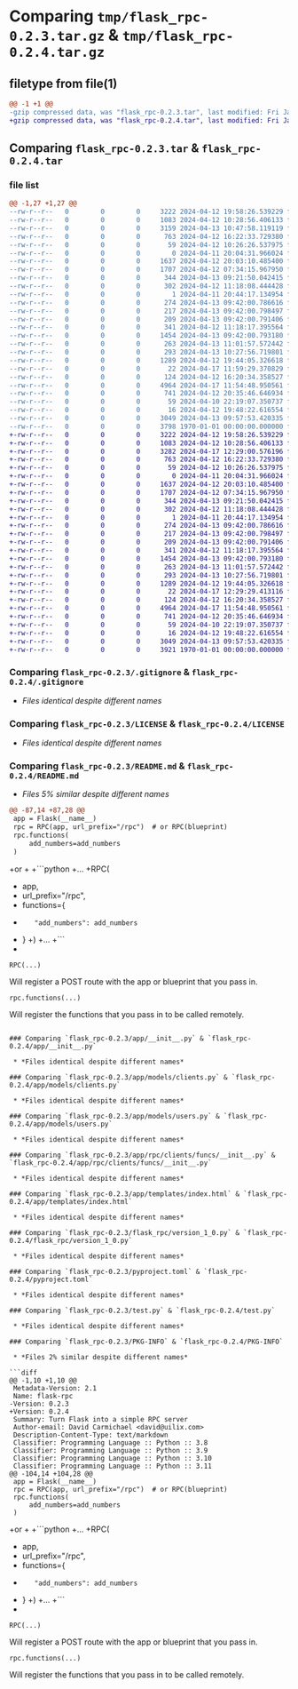 # Comparing `tmp/flask_rpc-0.2.3.tar.gz` & `tmp/flask_rpc-0.2.4.tar.gz`

## filetype from file(1)

```diff
@@ -1 +1 @@
-gzip compressed data, was "flask_rpc-0.2.3.tar", last modified: Fri Jan  1 00:00:00 2016, max compression
+gzip compressed data, was "flask_rpc-0.2.4.tar", last modified: Fri Jan  1 00:00:00 2016, max compression
```

## Comparing `flask_rpc-0.2.3.tar` & `flask_rpc-0.2.4.tar`

### file list

```diff
@@ -1,27 +1,27 @@
--rw-r--r--   0        0        0     3222 2024-04-12 19:58:26.539229 flask_rpc-0.2.3/.gitignore
--rw-r--r--   0        0        0     1083 2024-04-12 10:28:56.406133 flask_rpc-0.2.3/LICENSE
--rw-r--r--   0        0        0     3159 2024-04-13 10:47:58.119119 flask_rpc-0.2.3/README.md
--rw-r--r--   0        0        0      763 2024-04-12 16:22:33.729380 flask_rpc-0.2.3/app/__init__.py
--rw-r--r--   0        0        0       59 2024-04-12 10:26:26.537975 flask_rpc-0.2.3/app/extensions/__init__.py
--rw-r--r--   0        0        0        0 2024-04-11 20:04:31.966024 flask_rpc-0.2.3/app/models/__init__.py
--rw-r--r--   0        0        0     1637 2024-04-12 20:03:10.485400 flask_rpc-0.2.3/app/models/clients.py
--rw-r--r--   0        0        0     1707 2024-04-12 07:34:15.967950 flask_rpc-0.2.3/app/models/users.py
--rw-r--r--   0        0        0      344 2024-04-13 09:21:50.042415 flask_rpc-0.2.3/app/rpc/__init__.py
--rw-r--r--   0        0        0      302 2024-04-12 11:18:08.444428 flask_rpc-0.2.3/app/rpc/auth/__init__.py
--rw-r--r--   0        0        0        1 2024-04-11 20:44:17.134954 flask_rpc-0.2.3/app/rpc/auth/funcs/__init__.py
--rw-r--r--   0        0        0      274 2024-04-13 09:42:00.786616 flask_rpc-0.2.3/app/rpc/auth/funcs/login.py
--rw-r--r--   0        0        0      217 2024-04-13 09:42:00.798497 flask_rpc-0.2.3/app/rpc/auth/funcs/logout.py
--rw-r--r--   0        0        0      209 2024-04-13 09:42:00.791406 flask_rpc-0.2.3/app/rpc/auth/funcs/session.py
--rw-r--r--   0        0        0      341 2024-04-12 11:18:17.395564 flask_rpc-0.2.3/app/rpc/clients/__init__.py
--rw-r--r--   0        0        0     1454 2024-04-13 09:42:00.793180 flask_rpc-0.2.3/app/rpc/clients/funcs/__init__.py
--rw-r--r--   0        0        0      263 2024-04-13 11:01:57.572442 flask_rpc-0.2.3/app/rpc/tester/__init__.py
--rw-r--r--   0        0        0      293 2024-04-13 10:27:56.719801 flask_rpc-0.2.3/app/rpc/tester/funcs/__init__.py
--rw-r--r--   0        0        0     1289 2024-04-12 19:44:05.326618 flask_rpc-0.2.3/app/templates/index.html
--rw-r--r--   0        0        0       22 2024-04-17 11:59:29.370829 flask_rpc-0.2.3/flask_rpc/__init__.py
--rw-r--r--   0        0        0      124 2024-04-12 16:20:34.358527 flask_rpc-0.2.3/flask_rpc/latest.py
--rw-r--r--   0        0        0     4964 2024-04-17 11:54:48.950561 flask_rpc-0.2.3/flask_rpc/version_1_0.py
--rw-r--r--   0        0        0      741 2024-04-12 20:35:46.646934 flask_rpc-0.2.3/pyproject.toml
--rw-r--r--   0        0        0       59 2024-04-10 22:19:07.350737 flask_rpc-0.2.3/requirements.txt
--rw-r--r--   0        0        0       16 2024-04-12 19:48:22.616554 flask_rpc-0.2.3/requirements_dev.txt
--rw-r--r--   0        0        0     3049 2024-04-13 09:57:53.420335 flask_rpc-0.2.3/test.py
--rw-r--r--   0        0        0     3798 1970-01-01 00:00:00.000000 flask_rpc-0.2.3/PKG-INFO
+-rw-r--r--   0        0        0     3222 2024-04-12 19:58:26.539229 flask_rpc-0.2.4/.gitignore
+-rw-r--r--   0        0        0     1083 2024-04-12 10:28:56.406133 flask_rpc-0.2.4/LICENSE
+-rw-r--r--   0        0        0     3282 2024-04-17 12:29:00.576196 flask_rpc-0.2.4/README.md
+-rw-r--r--   0        0        0      763 2024-04-12 16:22:33.729380 flask_rpc-0.2.4/app/__init__.py
+-rw-r--r--   0        0        0       59 2024-04-12 10:26:26.537975 flask_rpc-0.2.4/app/extensions/__init__.py
+-rw-r--r--   0        0        0        0 2024-04-11 20:04:31.966024 flask_rpc-0.2.4/app/models/__init__.py
+-rw-r--r--   0        0        0     1637 2024-04-12 20:03:10.485400 flask_rpc-0.2.4/app/models/clients.py
+-rw-r--r--   0        0        0     1707 2024-04-12 07:34:15.967950 flask_rpc-0.2.4/app/models/users.py
+-rw-r--r--   0        0        0      344 2024-04-13 09:21:50.042415 flask_rpc-0.2.4/app/rpc/__init__.py
+-rw-r--r--   0        0        0      302 2024-04-12 11:18:08.444428 flask_rpc-0.2.4/app/rpc/auth/__init__.py
+-rw-r--r--   0        0        0        1 2024-04-11 20:44:17.134954 flask_rpc-0.2.4/app/rpc/auth/funcs/__init__.py
+-rw-r--r--   0        0        0      274 2024-04-13 09:42:00.786616 flask_rpc-0.2.4/app/rpc/auth/funcs/login.py
+-rw-r--r--   0        0        0      217 2024-04-13 09:42:00.798497 flask_rpc-0.2.4/app/rpc/auth/funcs/logout.py
+-rw-r--r--   0        0        0      209 2024-04-13 09:42:00.791406 flask_rpc-0.2.4/app/rpc/auth/funcs/session.py
+-rw-r--r--   0        0        0      341 2024-04-12 11:18:17.395564 flask_rpc-0.2.4/app/rpc/clients/__init__.py
+-rw-r--r--   0        0        0     1454 2024-04-13 09:42:00.793180 flask_rpc-0.2.4/app/rpc/clients/funcs/__init__.py
+-rw-r--r--   0        0        0      263 2024-04-13 11:01:57.572442 flask_rpc-0.2.4/app/rpc/tester/__init__.py
+-rw-r--r--   0        0        0      293 2024-04-13 10:27:56.719801 flask_rpc-0.2.4/app/rpc/tester/funcs/__init__.py
+-rw-r--r--   0        0        0     1289 2024-04-12 19:44:05.326618 flask_rpc-0.2.4/app/templates/index.html
+-rw-r--r--   0        0        0       22 2024-04-17 12:29:29.413116 flask_rpc-0.2.4/flask_rpc/__init__.py
+-rw-r--r--   0        0        0      124 2024-04-12 16:20:34.358527 flask_rpc-0.2.4/flask_rpc/latest.py
+-rw-r--r--   0        0        0     4964 2024-04-17 11:54:48.950561 flask_rpc-0.2.4/flask_rpc/version_1_0.py
+-rw-r--r--   0        0        0      741 2024-04-12 20:35:46.646934 flask_rpc-0.2.4/pyproject.toml
+-rw-r--r--   0        0        0       59 2024-04-10 22:19:07.350737 flask_rpc-0.2.4/requirements.txt
+-rw-r--r--   0        0        0       16 2024-04-12 19:48:22.616554 flask_rpc-0.2.4/requirements_dev.txt
+-rw-r--r--   0        0        0     3049 2024-04-13 09:57:53.420335 flask_rpc-0.2.4/test.py
+-rw-r--r--   0        0        0     3921 1970-01-01 00:00:00.000000 flask_rpc-0.2.4/PKG-INFO
```

### Comparing `flask_rpc-0.2.3/.gitignore` & `flask_rpc-0.2.4/.gitignore`

 * *Files identical despite different names*

### Comparing `flask_rpc-0.2.3/LICENSE` & `flask_rpc-0.2.4/LICENSE`

 * *Files identical despite different names*

### Comparing `flask_rpc-0.2.3/README.md` & `flask_rpc-0.2.4/README.md`

 * *Files 5% similar despite different names*

```diff
@@ -87,14 +87,28 @@
 app = Flask(__name__)
 rpc = RPC(app, url_prefix="/rpc")  # or RPC(blueprint)
 rpc.functions(
     add_numbers=add_numbers
 )
 ```
 
+or
+
+```python
+...
+RPC(
+    app,
+    url_prefix="/rpc",
+    functions={
+        "add_numbers": add_numbers
+    }
+)
+...
+```
+
 `RPC(...)`
 
 Will register a POST route with the app or blueprint that you pass in.
 
 `rpc.functions(...)`
 
 Will register the functions that you pass in to be called remotely.
```

### Comparing `flask_rpc-0.2.3/app/__init__.py` & `flask_rpc-0.2.4/app/__init__.py`

 * *Files identical despite different names*

### Comparing `flask_rpc-0.2.3/app/models/clients.py` & `flask_rpc-0.2.4/app/models/clients.py`

 * *Files identical despite different names*

### Comparing `flask_rpc-0.2.3/app/models/users.py` & `flask_rpc-0.2.4/app/models/users.py`

 * *Files identical despite different names*

### Comparing `flask_rpc-0.2.3/app/rpc/clients/funcs/__init__.py` & `flask_rpc-0.2.4/app/rpc/clients/funcs/__init__.py`

 * *Files identical despite different names*

### Comparing `flask_rpc-0.2.3/app/templates/index.html` & `flask_rpc-0.2.4/app/templates/index.html`

 * *Files identical despite different names*

### Comparing `flask_rpc-0.2.3/flask_rpc/version_1_0.py` & `flask_rpc-0.2.4/flask_rpc/version_1_0.py`

 * *Files identical despite different names*

### Comparing `flask_rpc-0.2.3/pyproject.toml` & `flask_rpc-0.2.4/pyproject.toml`

 * *Files identical despite different names*

### Comparing `flask_rpc-0.2.3/test.py` & `flask_rpc-0.2.4/test.py`

 * *Files identical despite different names*

### Comparing `flask_rpc-0.2.3/PKG-INFO` & `flask_rpc-0.2.4/PKG-INFO`

 * *Files 2% similar despite different names*

```diff
@@ -1,10 +1,10 @@
 Metadata-Version: 2.1
 Name: flask-rpc
-Version: 0.2.3
+Version: 0.2.4
 Summary: Turn Flask into a simple RPC server
 Author-email: David Carmichael <david@uilix.com>
 Description-Content-Type: text/markdown
 Classifier: Programming Language :: Python :: 3.8
 Classifier: Programming Language :: Python :: 3.9
 Classifier: Programming Language :: Python :: 3.10
 Classifier: Programming Language :: Python :: 3.11
@@ -104,14 +104,28 @@
 app = Flask(__name__)
 rpc = RPC(app, url_prefix="/rpc")  # or RPC(blueprint)
 rpc.functions(
     add_numbers=add_numbers
 )
 ```
 
+or
+
+```python
+...
+RPC(
+    app,
+    url_prefix="/rpc",
+    functions={
+        "add_numbers": add_numbers
+    }
+)
+...
+```
+
 `RPC(...)`
 
 Will register a POST route with the app or blueprint that you pass in.
 
 `rpc.functions(...)`
 
 Will register the functions that you pass in to be called remotely.
```

